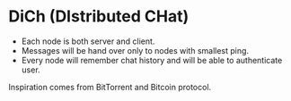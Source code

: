 DiCh (DIstributed CHat)
====

* Each node is both server and client.
* Messages will be hand over only to nodes with smallest ping.
* Every node will remember chat history and will be able to authenticate user.

Inspiration comes from BitTorrent and Bitcoin protocol.
